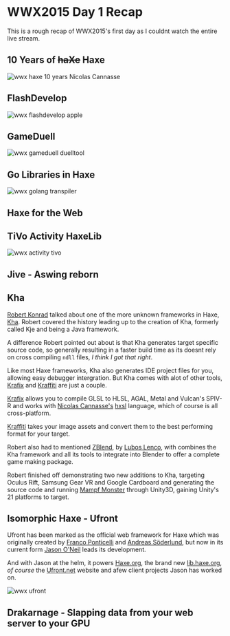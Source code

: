 [_template]: ../templates/roundup.html
[date]: / "2015-05-31 09:15:00"
[modified]: / "2015-05-31 09:15:00"
[published]: / "2015-05-31 09:15:00"
[“”]: a ""
# WWX2015 Day 1 Recap

This is a rough recap of WWX2015's first day as I couldnt watch the entire
live stream.

## 10 Years of ~~haXe~~ Haxe

![wwx haxe 10 years Nicolas Cannasse](/img/wwx/2015/10years.jpg "10 Years of Haxe")



## FlashDevelop

![wwx flashdevelop apple](/img/wwx/2015/flashdevelop1.jpg "“Flash this is your death!”")

## GameDuell

![wwx gameduell duelltool](/img/wwx/2015/gameduell.jpg "Cross-platform game development with GameDuell DuellTool")

## Go Libraries in Haxe

![wwx golang transpiler](/img/wwx/2015/golang.jpg "Golang program transpiled to Haxe")

## Haxe for the Web



## TiVo Activity HaxeLib

![wwx activity tivo](/img/wwx/2015/activity.jpg "TiVo's Activity HaxeLib")

## Jive - Aswing reborn

## Kha

[Robert Konrad][tw1] talked about one of the more unknown frameworks in Haxe,
[Kha][l1]. Robert covered the history leading up to the creation of Kha, formerly
called Kje and being a Java framework.

A difference Robert pointed out about is that Kha generates target specific source code,
so generally resulting in a faster build time as its doesnt rely on cross compiling `ndll`
files, _I think I got that right_.

Like most Haxe frameworks, Kha also generates IDE project files for you, allowing
easy debugger intergration. But Kha comes with alot of other tools, [Krafix][l2] 
and [Kraffiti][l4] are just a couple.

[Krafix][l2] allows you to compile GLSL to HLSL, AGAL, Metal and Vulcan's SPIV-R 
and works with [Nicolas Cannasse's][tw2] [hxsl][l3] language, which of course is
all cross-platform.

[Kraffiti][l4] takes your image assets and convert them to the best performing
format for your target.

Robert also had to mentioned [ZBlend][l5], by [Lubos Lenco][tw3], with combines
the Kha framework and all its tools to integrate into Blender to offer a
complete game making package.

Robert finished off demonstrating two new additions to Kha, targeting Oculus Rift,
Samsung Gear VR and Google Cardboard and generating the source code and 
running [Mampf Monster][l6] through Unity3D, gaining Unity's 21 platforms
to target.

## Isomorphic Haxe - Ufront

Ufront has been marked as the official web framework for Haxe which was originally
created by [Franco Ponticelli][tw4] and [Andreas Söderlund][g+1], but now in its
current form [Jason O'Neil][tw5] leads its development.

And with Jason at the helm, it powers [Haxe.org][l7], the brand new [lib.haxe.org][l8],
_of course_ the [Ufront.net][l9] website and afew client projects Jason has worked on.

![wwx ufront](/img/wwx/2015/ufront.jpg "Ufront Reborn!")

## Drakarnage - Slapping data from your web server to your GPU

[g+1]: https://plus.google.com/u/0/+AndreasSöderlund/about "@AndreasSöderlund"

[tw5]: https://twitter.com/jasonaoneil "@jasonaoneil"
[tw4]: https://twitter.com/fponticelli "@fponticelli"
[tw3]: https://twitter.com/luboslenco "@luboslenco"
[tw2]: https://twitter.com/ncannasse "@ncannasse"
[tw1]: https://twitter.com/robdangerous "@robdangerous"

[l9]: http://ufront.net "The client-server web framework for Haxe"
[l8]: http://lib.haxe.org "HaxeLib - The Haxe Package Manager"
[l7]: http://haxe.org "Haxe - The Cross-Platform ToolKit"
[l6]: https://github.com/KTXSoftware/MampfMonster "MampfMonster on GitHub"
[l5]: http://zblend.org/docs/ "ZBlend | Kha + Blender == ZBlend"
[l4]: https://github.com/KTXSoftware/kraffiti "Kraffiti on GitHub"
[l3]: https://github.com/ncannasse/hxsl "hxsl on GitHub"
[l2]: https://github.com/KTXSoftware/krafix "Krafix on GitHub"
[l1]: http://kha.technology "The Kha Framework"